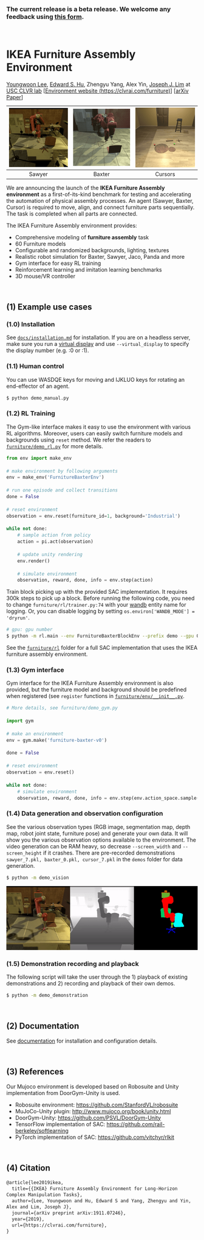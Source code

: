 ### The current release is a beta release. We welcome any feedback using [this form](https://forms.gle/596eDXmETHLFHD7w7).
<br>

# IKEA Furniture Assembly Environment
[Youngwoon Lee](https://youngwoon.github.io), [Edward S. Hu](https://www.edwardshu.com), Zhengyu Yang, Alex Yin, [Joseph J. Lim](https://clvrai.com) at [USC CLVR lab](https://clvrai.com)
[[Environment website (https://clvrai.com/furniture)](https://clvrai.com/furniture)]
[[arXiv Paper](https://arxiv.org/abs/1911.07246)]

|![](docs/img/agents/video_sawyer_swivel_chair.gif)|![](docs/img/agents/video_baxter_chair.gif)|![](docs/img/agents/video_cursor_round_table.gif)|
| :---: | :---: | :---: |
| Sawyer | Baxter | Cursors |


We are announcing the launch of the **IKEA Furniture Assembly environment** as a first-of-its-kind benchmark for testing and accelerating the automation of physical assembly processes.
An agent (Sawyer, Baxter, Cursor) is required to move, align, and connect furniture parts sequentially.
The task is completed when all parts are connected.


The IKEA Furniture Assembly environment provides:
- Comprehensive modeling of **furniture assembly** task
- 60 Furniture models
- Configurable and randomized backgrounds, lighting, textures
- Realistic robot simulation for Baxter, Sawyer, Jaco, Panda and more
- Gym interface for easy RL training
- Reinforcement learning and imitation learning benchmarks
- 3D mouse/VR controller

<br>

## (1) Example use cases

### (1.0) Installation
See [`docs/installation.md`](docs/installation.md) for installation.
If you are on a headless server, make sure you run a [virtual display](docs/installation.md#virtual-display) and use `--virtual_display` to specify the display number (e.g. :0 or :1).

### (1.1) Human control
You can use WASDQE keys for moving and IJKLUO keys for rotating an end-effector of an agent.
```bash
$ python demo_manual.py
```

### (1.2) RL Training
The Gym-like interface makes it easy to use the environment with various RL algorithms. Moreover, users can easily switch furniture models and backgrounds using `reset` method.
We refer the readers to [`furniture/demo_rl.py`](demo_rl.py) for more details.
```py
from env import make_env

# make environment by following arguments
env = make_env('FurnitureBaxterEnv')

# run one episode and collect transitions
done = False

# reset environment
observation = env.reset(furniture_id=1, background='Industrial')

while not done:
    # sample action from policy
    action = pi.act(observation)

    # update unity rendering
    env.render()

    # simulate environment
    observation, reward, done, info = env.step(action)
```

Train block picking up with the provided SAC implementation. It requires 300k steps to pick up a block.
Before running the following code, you need to change `furniture/rl/trainer.py:74` with your [wandb](https://wandb.com) entity name for logging. Or, you can disable logging by setting `os.environ['WANDB_MODE'] = 'dryrun'`.
```bash
# gpu: gpu number
$ python -m rl.main --env FurnitureBaxterBlockEnv --prefix demo --gpu 0 --reward_scale 3
```
See the [`furniture/rl`](rl) folder for a full SAC implementation that uses the IKEA furniture assembly environment.

### (1.3) Gym interface
Gym interface for the IKEA Furniture Assembly environment is also provided, but the furniture model and background should be predefined when registered (see `register` functions in [`furniture/env/__init__.py`](env/__init__.py).
```py
# More details, see furniture/demo_gym.py

import gym

# make an environment
env = gym.make('furniture-baxter-v0')

done = False

# reset environment
observation = env.reset()

while not done:
    # simulate environment
    observation, reward, done, info = env.step(env.action_space.sample())
```

### (1.4) Data generation and observation configuration
See the various observation types (RGB image, segmentation map, depth map,
robot joint state, furniture pose) and generate your own data.
It will show you the various observation options available
to the environment. The video generation can be RAM heavy, so
decrease `--screen_width` and `--screen_height` if it crashes.
There are pre-recorded demonstrations `sawyer_7.pkl, baxter_0.pkl, cursor_7.pkl` in the `demos` folder for
data generation.
```bash
$ python -m demo_vision
```
![](docs/img/readme/demo_vision.gif)

### (1.5) Demonstration recording and playback
The following script will take the user through the 1) playback of existing
demonstrations and 2) recording and playback of their own demos.
```bash
$ python -m demo_demonstration
```

<br>

## (2) Documentation
See [documentation](docs/readme.md) for installation and configuration details.

<br>

## (3) References
Our Mujoco environment is developed based on Robosuite and Unity implementation from DoorGym-Unity is used.

* Robosuite environment: https://github.com/StanfordVL/robosuite
* MuJoCo-Unity plugin: http://www.mujoco.org/book/unity.html
* DoorGym-Unity: https://github.com/PSVL/DoorGym-Unity
* TensorFlow implementation of SAC: https://github.com/rail-berkeley/softlearning
* PyTorch implementation of SAC: https://github.com/vitchyr/rlkit

<br>

## (4) Citation
```
@article{lee2019ikea,
  title={{IKEA} Furniture Assembly Environment for Long-Horizon Complex Manipulation Tasks},
  author={Lee, Youngwoon and Hu, Edward S and Yang, Zhengyu and Yin, Alex and Lim, Joseph J},
  journal={arXiv preprint arXiv:1911.07246},
  year={2019},
  url={https://clvrai.com/furniture},
}
```


